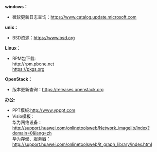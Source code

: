 **windows：**
- 微软更新日志查询：https://www.catalog.update.microsoft.com

**unix：**
- BSD资源：https://www.bsd.org

**Linux：**
- RPM包下载:<br>
http://rpm.pbone.net<br>
https://pkgs.org<br>

**OpenStack：**
- 版本更新查询：https://releases.openstack.org

**办公:**
- PPT模板:http://www.ypppt.com
- Visio模板：<br>
 华为网络设备：http://support.huawei.com/onlinetoolsweb/Network_imagelib/index?domain=0&lang=zh<br>
 华为存储、服务器：http://support.huawei.com/onlinetoolsweb/it_graph_library/index.html<br>
